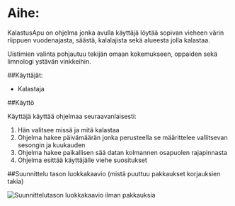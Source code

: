 # Aihe:

KalastusApu on ohjelma jonka avulla käyttäjä löytää sopivan vieheen värin riippuen
vuodenajasta, säästä, kalalajista sekä alueesta jolla kalastaa.

Uistimien valinta pohjautuu tekijän omaan kokemukseen, oppaiden sekä limnologi ystävän vinkkeihin.

##Käyttäjät:
* Kalastaja

##Käyttö

Käyttäjä käyttää ohjelmaa seuraavanlaisesti:

1. Hän valitsee missä ja mitä kalastaa
2. Ohjelma hakee päivämäärän jonka perusteella se määrittelee vallitsevan sesongin ja kuukauden
3. Ohjelma hakee paikallisen sää datan kolmannen osapuolen rajapinnasta
4. Ohjelma esittää käyttäjälle viehe suositukset

##Suunnittelu tason luokkakaavio
(mistä puuttuu pakkaukset korjauksien takia)

![Suunnittelutason luokkakaavio ilman pakkauksia](file:///Users/mikko/Google%20Drive/Koulu/kalastusApu_suunnitteluTaso_luokkakaavio%20(1).png "Suunnittelu tason luokkakkaavio mistä puuttuu pakkaukset")

